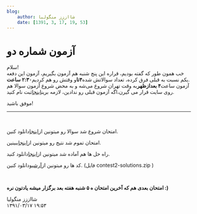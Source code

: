 ```yaml
---
blog:
    author: شااززز منگولیا
    date: [1391, 3, 17, 19, 53]
---
```

# آزمون شماره دو

<div class="cnt">
سلام!<br/>خب همون طور که گفته بودیم، قراره این پنج شنبه هم آزمون بگیریم، آزمون این دفعه یکم نسبت به قبلی فرق کرده، تعداد سوالاتش شده<strong>۴تا</strong>و وقتش رو هم کردیم<strong>۲:۳۰ ساعت</strong>.<br/>آزمون ساعت<strong>۴ بعدازظهر</strong>به وقت تهران شروع می‌شه و به محض شروع آزمون سوالا هم روی سایت قرار می گیرن،اگه آزمون قبلی رو ندادین، لازمه برین<a href="http://sh44zzz.gigfa.com/m3/user/register/" target="_blank">اینجا</a>ثبت نام کنید.<br/><p>موفق باشید!</p>
<hr size="2" width="100%"/>
<p><br/></p>
<p>امتحان شروع شد سوالا رو میتونین از<a href="http://s3.picofile.com/file/7402140642/azmoon_2.pdf.html">اینجا</a>دانلود کنین.</p>
<p>امتحان تموم شد نتیج رو میتونین از<a href="http://sh44zzz.gigfa.com/m3/user/scoreboard/?contest=4">اینجا</a>ببینین.</p>
<p>راه حل ها هم آماده شد میتونین از<a href="http://s3.picofile.com/file/7402452040/solution_2.pdf.html">اینجا</a>دانلود کنید.</p>
<p>کد ها رو میتونین از<a href="http://sh44zzz.gigfa.com/m3/download/">آرشیو</a>دانلود کنین. (فایل contest2-solutions.zip )</p>
<p><br/></p>
<p><strong>امتحان بعدی هم که آخرین امتحان ه ۵ شنبه هفته بعد برگزار میشه یادتون نره :)</strong></p>
<p></p>
</div>

<div class="blog-info">
    <div class="blog-author">شااززز منگولیا</div>
    <div class="blog-date">۱۳۹۱/۰۳/۱۷ ۱۹:۵۳</div>
</div>

